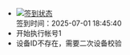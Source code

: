 - [![签到状态](https://github.com/p7wm/Cloud189-Actions/actions/workflows/main.yml/badge.svg?branch=main)](https://github.com/p7wm/Cloud189-Actions/actions/workflows/main.yml) <br> 签到时间：2025-07-01 18:45:40
- 开始执行帐号1
- 设备ID不存在，需要二次设备校验
